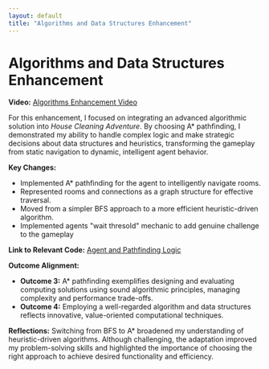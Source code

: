 ```yaml
---
layout: default
title: "Algorithms and Data Structures Enhancement"
---
```


# Algorithms and Data Structures Enhancement

**Video:** [Algorithms Enhancement Video](https://youtu.be/ULhIkaCrTUU)

For this enhancement, I focused on integrating an advanced algorithmic solution into *House Cleaning Adventure*. By choosing A* pathfinding, I demonstrated my ability to handle complex logic and make strategic decisions about data structures and heuristics, transforming the gameplay from static navigation to dynamic, intelligent agent behavior.

**Key Changes:**
- Implemented A* pathfinding for the agent to intelligently navigate rooms.
- Represented rooms and connections as a graph structure for effective traversal.
- Moved from a simpler BFS approach to a more efficient heuristic-driven algorithm.
- Implemented agents "wait thresold" mechanic to add genuine challenge to the gameplay

**Link to Relevant Code:**
[Agent and Pathfinding Logic](./Enhanced%20House%20Cleaning%20Adventure/agent.py) 

**Outcome Alignment:**
- **Outcome 3:** A* pathfinding exemplifies designing and evaluating computing solutions using sound algorithmic principles, managing complexity and performance trade-offs.
- **Outcome 4:** Employing a well-regarded algorithm and data structures reflects innovative, value-oriented computational techniques.

**Reflections:**
Switching from BFS to A* broadened my understanding of heuristic-driven algorithms. Although challenging, the adaptation improved my problem-solving skills and highlighted the importance of choosing the right approach to achieve desired functionality and efficiency.
